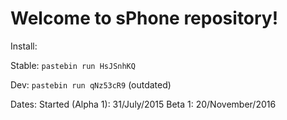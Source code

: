 # Welcome to sPhone repository!

Install:

Stable: `pastebin run HsJSnhKQ`

Dev: `pastebin run qNz53cR9` (outdated)


Dates:
Started (Alpha 1): 31/July/2015
Beta 1: 20/November/2016
